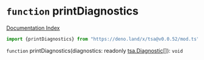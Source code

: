 # `function` printDiagnostics

[Documentation Index](../README.md)

```ts
import {printDiagnostics} from "https://deno.land/x/tsa@v0.0.52/mod.ts"
```

`function` printDiagnostics(diagnostics: readonly [tsa.Diagnostic](../interface.Diagnostic/README.md)\[]): `void`

